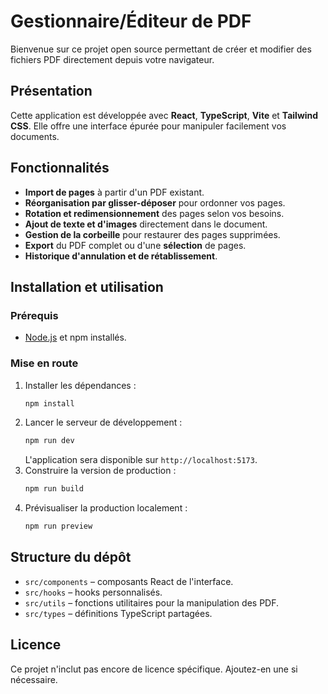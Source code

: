 # Gestionnaire/Éditeur de PDF

Bienvenue sur ce projet open source permettant de créer et modifier des fichiers PDF directement depuis votre navigateur.

## Présentation

Cette application est développée avec **React**, **TypeScript**, **Vite** et **Tailwind CSS**. Elle offre une interface épurée pour manipuler facilement vos documents.

## Fonctionnalités

- **Import de pages** à partir d'un PDF existant.
- **Réorganisation par glisser-déposer** pour ordonner vos pages.
- **Rotation et redimensionnement** des pages selon vos besoins.
- **Ajout de texte et d'images** directement dans le document.
- **Gestion de la corbeille** pour restaurer des pages supprimées.
- **Export** du PDF complet ou d'une **sélection** de pages.
- **Historique d'annulation et de rétablissement**.

## Installation et utilisation

### Prérequis
- [Node.js](https://nodejs.org/) et npm installés.

### Mise en route
1. Installer les dépendances :
   ```bash
   npm install
   ```
2. Lancer le serveur de développement :
   ```bash
   npm run dev
   ```
   L'application sera disponible sur `http://localhost:5173`.
3. Construire la version de production :
   ```bash
   npm run build
   ```
4. Prévisualiser la production localement :
   ```bash
   npm run preview
   ```

## Structure du dépôt

- `src/components` – composants React de l'interface.
- `src/hooks` – hooks personnalisés.
- `src/utils` – fonctions utilitaires pour la manipulation des PDF.
- `src/types` – définitions TypeScript partagées.

## Licence

Ce projet n'inclut pas encore de licence spécifique. Ajoutez-en une si nécessaire.
